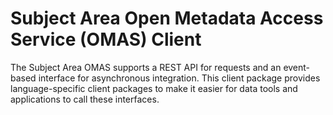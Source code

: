 <!-- SPDX-License-Identifier: Apache-2.0 -->

# Subject Area Open Metadata Access Service (OMAS) Client

The Subject Area OMAS supports a REST API for requests and an event-based
interface for asynchronous integration.  This client
package provides language-specific client packages to make it easier
for data tools and applications to call these interfaces.

